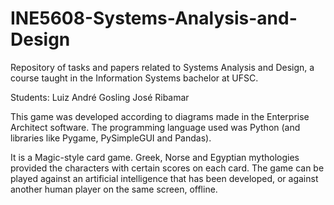# INE5608-Systems-Analysis-and-Design
Repository of tasks and papers related to Systems Analysis and Design, a course taught in the Information Systems bachelor at UFSC. 

Students:
Luiz André Gosling
José Ribamar

This game was developed according to diagrams made in the Enterprise Architect software. The programming language used was Python (and libraries like Pygame, PySimpleGUI and Pandas).

It is a Magic-style card game. Greek, Norse and Egyptian mythologies provided the characters with certain scores on each card. The game can be played against an artificial intelligence that has been developed, or against another human player on the same screen, offline. 

